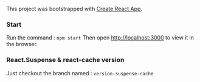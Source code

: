 This project was bootstrapped with [Create React App](https://github.com/facebook/create-react-app).


### Start

Run the command : `npm start`
Then open [http://localhost:3000](http://localhost:3000) to view it in the browser.

### React.Suspense & react-cache version

Just checkout the branch named : `version-suspense-cache`

